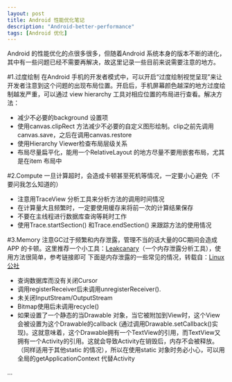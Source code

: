 ```yaml
---
layout: post
title: Android 性能优化笔记
description: "Android-better-performance"
tags: [Android 优化]
---
```


Android 的性能优化的点很多很多，但随着Android 系统本身的版本不断的进化，其中有一些问题已经不需要再解决，故这里记录一些目前来说需要注意的地方。

#1.过度绘制
在Android 手机的开发者模式中，可以开启“过度绘制视觉呈现”来让开发者注意到这个问题的出现布局位置。开启后，手机屏幕颜色越深的地方过度绘制越发严重，可以通过 view hierarchy 工具对相应位置的布局进行查看。解决方法：

* 减少不必要的background 设置项
* 使用canvas.clipRect 方法减少不必要的自定义图形绘制。clip之前先调用canvas.save，之后在调用canvas.restore
* 使用Hierarchy Viewer检查布局层级关系
* 布局尽量扁平化，能用一个RelativeLayout 的地方尽量不要用嵌套布局，尤其是在item 布局中
	
#2.Compute
一旦计算超时，会造成卡顿甚至死机等情况，一定要小心避免（不要问我怎么知道的）

* 注意用TraceView 分析工具来分析方法的调用时间情况
* 在计算量大且频繁时，一定要使用缓存来将前一次的计算结果保存
* 不要在主线程进行数据库查询等耗时工作
* 使用Trace.startSection() 和Trace.endSection() 来跟踪方法的使用情况


#3.Memory
注意GC过于频繁和内存泄露，管理不当的话大量的GC期间会造成APP 的卡顿。这里推荐一个小工具：[Leakcanary]("https://github.com/square/leakcanary")（一个内存泄露分析工具），使用方法很简单，参考链接即可
下面是内存泄露的一些常见的情况，转载自：[Linux公社]("http://www.linuxidc.com/Linux/2011-10/44785.htm")

* 查询数据库而没有关闭Cursor
* 调用registerReceiver后未调用unregisterReceiver().
* 未关闭InputStream/OutputStream
* Bitmap使用后未调用recycle()
* 如果设置了一个静态的当Drawable 对象，当它被附加到View时，这个View会被设置为这个Drawable的callback (通过调用Drawable.setCallback()实现)。这就意味着，这个Drawable拥有一个TextView的引用，而TextView又拥有一个Activity的引用。这就会导致Activity在销毁后，内存不会被释放。（同样适用于其他static 的情况），所以在使用static 对象时务必小心，可以用全局的getApplicationContext 代替Activity
	
	
...
